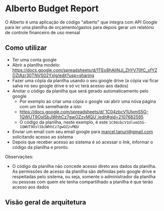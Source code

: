 # Alberto Budget Report

O Alberto é uma aplicação de código "alberto" que integra com API Google para ler uma planilha de orçamento/gastos para depois gerar um relatório de controle financeiro de uso mensal

## Como utilizar

- Ter uma conta google
- Abrir a planilha modelo: https://docs.google.com/spreadsheets/d/1TEo8hAIiNJi_ZhYV70fC_xfYZDZIAzr30TNVS02Yxlg/edit?usp=sharing
- Fazer uma cópia da planilha usando o seu google drive (a cópia vai ficar salva no seu google drive e só vc terá acesso aos dados)
- Anotar o código da planilha que será gerado automaticamento pelo google
    - Por exemplo ao criar uma cópia o google vai abrir uma nóva página com um link semelhante a isto:
    - https://docs.google.com/spreadsheets/d/`1C04zbcV1UlxmS5G-1QWUT9OslSbJWhhCz7gwOZzvMQU`/edit#gid=2107682595
    - O código da planilha, neste exemplo, é este `1C04zbcV1UlxmS5G-1QWUT9OslSbJWhhCz7gwOZzvMQU`
- Enviar um email com seu email google para marcel.tanuri@gmail.com solicitando acesso ao sistema
- Depois que receber acesso ao sistema é só acessar o link, informar o código da planilha e pronto.
    
Observações:
- O código da planilha não concede acesso direto aos dados da planilha. As permissões de acesso da planilha são definidas pelo google drive e respeitadas pelo sistema, ou seja, somente o administrador da planilha ou pessoas com quem ele tenha compartilhado a planilha é que terão acesso aos dados

## Visão geral de arquitetura

